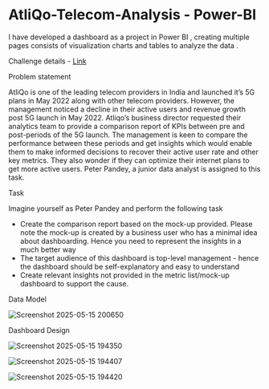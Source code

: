 # AtliQo-Telecom-Analysis - Power-BI
I have developed a dashboard as a project in Power BI , creating multiple pages consists of  visualization charts and  tables to analyze the data .

Challenge details - [Link](https://codebasics.io/event/codebasics-resume-project-challenge)

Problem statement

AtliQo is one of the leading telecom providers in India and launched it’s 5G plans in May 2022 along with other telecom providers.
However, the management noticed a decline in their active users and revenue growth post 5G launch in May 2022. Atliqo’s business director requested their analytics team to provide a comparison report of KPIs between pre and post-periods of the 5G launch. The management is keen to compare the performance between these periods and get insights which would enable them to make informed decisions to recover their active user rate and other key metrics. They also wonder if they can optimize their internet plans to get more active users.  Peter Pandey, a junior data analyst is assigned to this task.

Task

Imagine yourself as Peter Pandey and perform the following task
- Create the comparison report based on the mock-up provided. Please note the mock-up  is created by a business user who has a minimal idea about dashboarding. Hence you need to represent the insights in a much better way
- The target audience of this dashboard is top-level management - hence the dashboard should be self-explanatory and easy to understand
- Create relevant insights not provided in the metric list/mock-up dashboard to support the cause.


Data Model

![Screenshot 2025-05-15 200650](https://github.com/user-attachments/assets/69405b94-6654-4e9e-9444-a0414621a094)



Dashboard Design


![Screenshot 2025-05-15 194350](https://github.com/user-attachments/assets/44a8eb51-37af-45c1-9986-3bcf3d712931)


![Screenshot 2025-05-15 194407](https://github.com/user-attachments/assets/57210283-9d55-4d45-80d9-f3e59d5ec033)


![Screenshot 2025-05-15 194420](https://github.com/user-attachments/assets/4159560a-bcbb-41e8-a520-07c7f7e1d610)





